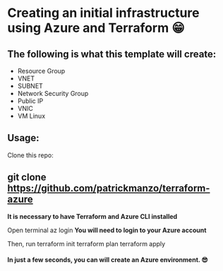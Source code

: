 # Creating an initial infrastructure using Azure and Terraform 😁

## The following is what this template will create:

- Resource Group
- VNET
- SUBNET
- Network Security Group
- Public IP
- VNIC
- VM Linux

## Usage:

Clone this repo:

## git clone https://github.com/patrickmanzo/terraform-azure

**It is necessary to have Terraform and Azure CLI installed**

Open terminal
az login
**You will need to login to your Azure account**

Then, run
terraform init
terraform plan
terraform apply

#### In just a few seconds, you can will create an Azure environment. 😎
